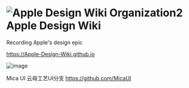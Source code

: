 # ![Apple Design Wiki Organization2](https://github.com/user-attachments/assets/41e67315-ae1c-4738-81c0-eb94dc95320d) Apple Design Wiki

Recording Apple's design epic

https://Apple-Design-Wiki.github.io

![image](https://github.com/user-attachments/assets/ad59d75d-f1e8-437e-b302-327dec6fc6aa)

Mica UI 云母工艺UI分支
https://github.com/MicaUI
